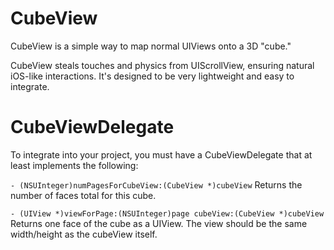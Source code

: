 CubeView
========

CubeView is a simple way to map normal UIViews onto a 3D "cube."

CubeView steals touches and physics from UIScrollView, ensuring natural
iOS-like interactions. It's designed to be very lightweight and easy to
integrate.


CubeViewDelegate
================

To integrate into your project, you must have a CubeViewDelegate that at least
implements the following:

`- (NSUInteger)numPagesForCubeView:(CubeView *)cubeView`
Returns the number of faces total for this cube.

`- (UIView *)viewForPage:(NSUInteger)page cubeView:(CubeView *)cubeView`
Returns one face of the cube as a UIView.  The view should be the same
width/height as the cubeView itself.

